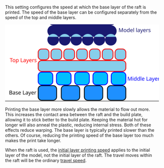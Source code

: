 This setting configures the speed at which the base layer of the raft is printed. The speed of the base layer can be configured separately from the speed of the top and middle layers.

![Where the base layer is located in the raft](../images/raft_dimensions_simplified.svg)

Printing the base layer more slowly allows the material to flow out more. This increases the contact area between the raft and the build plate, allowing it to stick better to the build plate. Keeping the material hot for longer will also anneal the plastic, reducing internal stress. Both of these effects reduce warping. The base layer is typically printed slower than the others. Of course, reducing the printing speed of the base layer too much makes the print take longer.

When the raft is used, the [initial layer printing speed](speed_print_layer_0.md) applies to the initial layer of the model, not the initial layer of the raft. The travel moves within the raft will be the ordinary [travel speed](speed_travel.md).